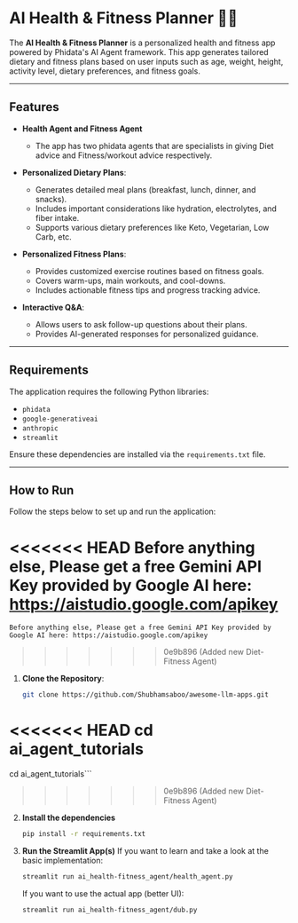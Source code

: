 # AI Health & Fitness Planner 🏋️‍♂️

The **AI Health & Fitness Planner** is a personalized health and fitness app powered by Phidata's AI Agent framework. This app generates tailored dietary and fitness plans based on user inputs such as age, weight, height, activity level, dietary preferences, and fitness goals.

---

## Features

- **Health Agent and Fitness Agent**
    - The app has two phidata agents that are specialists in giving Diet advice and Fitness/workout advice respectively.

- **Personalized Dietary Plans**:
  - Generates detailed meal plans (breakfast, lunch, dinner, and snacks).
  - Includes important considerations like hydration, electrolytes, and fiber intake.
  - Supports various dietary preferences like Keto, Vegetarian, Low Carb, etc.

- **Personalized Fitness Plans**:
  - Provides customized exercise routines based on fitness goals.
  - Covers warm-ups, main workouts, and cool-downs.
  - Includes actionable fitness tips and progress tracking advice.

- **Interactive Q&A**:
  - Allows users to ask follow-up questions about their plans.
  - Provides AI-generated responses for personalized guidance.

---

## Requirements

The application requires the following Python libraries:

- `phidata`
- `google-generativeai`
- `anthropic`
- `streamlit`

Ensure these dependencies are installed via the `requirements.txt` file.

---

## How to Run

Follow the steps below to set up and run the application:

<<<<<<< HEAD
Before anything else, Please get a free Gemini API Key provided by Google AI here: https://aistudio.google.com/apikey
=======
    Before anything else, Please get a free Gemini API Key provided by Google AI here: https://aistudio.google.com/apikey
>>>>>>> 0e9b896 (Added new Diet-Fitness Agent)

1. **Clone the Repository**:
   ```bash
   git clone https://github.com/Shubhamsaboo/awesome-llm-apps.git
<<<<<<< HEAD
   cd ai_agent_tutorials
=======
   cd ai_agent_tutorials```
>>>>>>> 0e9b896 (Added new Diet-Fitness Agent)
2. **Install the dependencies**
    ```bash
    pip install -r requirements.txt
    ```
3. **Run the Streamlit App(s)**
    If you want to learn and take a look at the basic implementation:
    ```bash
    streamlit run ai_health-fitness_agent/health_agent.py
    ```
    If you want to use the actual app (better UI):
    ```bash
    streamlit run ai_health-fitness_agent/dub.py
    ```


